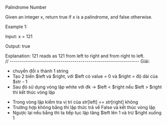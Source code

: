 Palindrome Number

Given an integer x, return true if x is a palindrome, and false otherwise.

Example 1:

Input: x = 121

Output: true

Explanation: 121 reads as 121 from left to right and from right to left.\
// ----------------------------------------------------------------
Giải:
- chuyển đổi x thành 1 string
- Tạo 2 biến $left và $right, với $left có value = 0  và $right = độ dài của $str - 1
- Sau đó sử dụng vòng lặp white với đk -> $left < $right nếu $left > $right thì kết thúc vòng lặp
+ Trong vòng lặp kiểm tra vị trí của $str[$left] == $str[$right] không
+ Trường hợp không bằng thì lặp thức trả về False và kết thúc vòng lặp 
+ Ngược lại nếu bằng thì ta tiếp tục lặp tăng $left lên 1 và trừ $right xuống 1